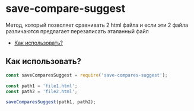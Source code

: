 save-compare-suggest
==================

Метод, который позволяет сравнивать 2 html файла и если эти 2 файла различаются предлагает перезаписать эталанный файл

- [Как использовать?](#Как-использовать)

Как использовать?
-----------------

```js
const saveComparesSuggest = require('save-compares-suggest');

const path1 = 'file1.html';
const path2 = 'file2.html';

saveComparesSuggest(path1, path2);
```